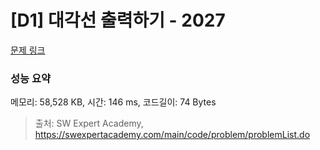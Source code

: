 # [D1] 대각선 출력하기 - 2027 

[문제 링크](https://swexpertacademy.com/main/code/problem/problemDetail.do?contestProbId=AV5QFuZ6As0DFAUq) 

### 성능 요약

메모리: 58,528 KB, 시간: 146 ms, 코드길이: 74 Bytes



> 출처: SW Expert Academy, https://swexpertacademy.com/main/code/problem/problemList.do